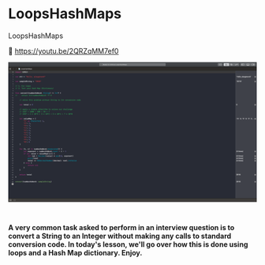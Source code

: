# LoopsHashMaps
LoopsHashMaps

📱 https://youtu.be/2QRZqMM7ef0

[![Watch the video](https://github.com/obadasemary/LoopsHashMaps/blob/master/Screen%20Shot%202018-12-24%20at%201.27.46%20PM%20(2).png)](https://youtu.be/2QRZqMM7ef0)

<h1></h1>

<b>
A very common task asked to perform in an interview question is to convert a String to an Integer without making any calls to standard conversion code.  In today's lesson, we'll go over how this is done using loops and a Hash Map dictionary. Enjoy.
</b>
<h1></h1>


